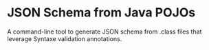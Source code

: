 # JSON Schema from Java POJOs

A command-line tool to generate JSON schema from .class files that leverage Syntaxe validation annotations.
